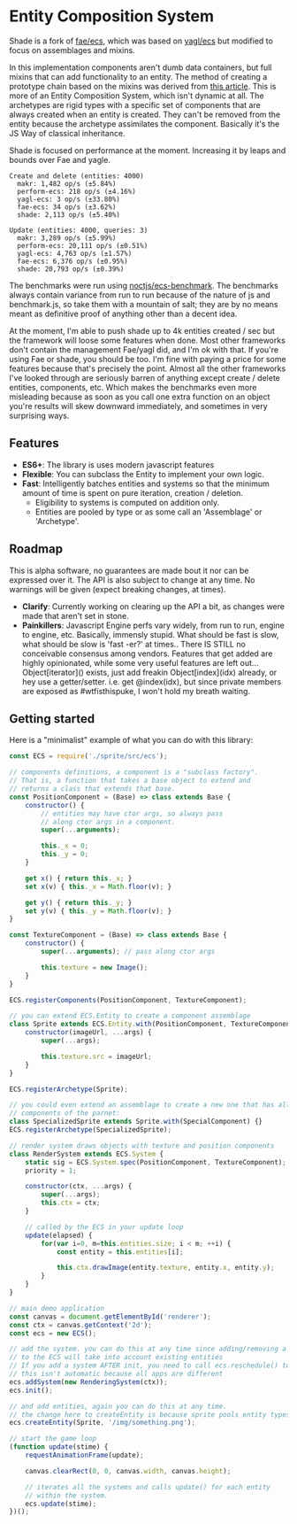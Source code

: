# Entity Composition System

Shade is a fork of [fae/ecs](https://github.com/Fae/ecs), which was based on [yagl/ecs](https://github.com/yagl/ecs) but modified to focus on assemblages and mixins.

In this implementation components aren't dumb data containers, but full mixins that can add functionality to an entity. The method of creating a prototype chain based on the mixins was derived from [this article][mixins]. This is more of an Entity Composition System, which isn't dynamic at all. The archetypes are rigid types with a specific set of components that are always created when an entity is created. They can't be removed from the entity because the archetype assimilates the component. Basically it's the JS Way of classical inheritance.

Shade is focused on performance at the moment. Increasing it by leaps and bounds over Fae and yagle.

```
Create and delete (entities: 4000)
  makr: 1,482 op/s (±5.84%)
  perform-ecs: 218 op/s (±4.16%)
  yagl-ecs: 3 op/s (±33.80%)
  fae-ecs: 34 op/s (±3.62%)
  shade: 2,113 op/s (±5.40%)

Update (entities: 4000, queries: 3)
  makr: 3,289 op/s (±5.99%)
  perform-ecs: 20,111 op/s (±0.51%)
  yagl-ecs: 4,763 op/s (±1.57%)
  fae-ecs: 6,376 op/s (±0.95%)
  shade: 20,793 op/s (±0.39%)
```

The benchmarks were run using [noctjs/ecs-benchmark](https://github.com/noctjs/ecs-benchmark). The benchmarks always contain variance from run to run because of the nature of js and benchmark.js, so take them with a mountain of salt; they are by no means meant as definitive proof of anything other than a decent idea.

At the moment, I'm able to push shade up to 4k entities created / sec but the framework will loose some features when done. Most other frameworks don't contain the management Fae/yagl did, and I'm ok with that. If you're using Fae or shade, you should be too. I'm fine with paying a price for some features because that's precisely the point. Almost all the other frameworks I've looked through are seriously barren of anything except create / delete entities, components, etc. Which makes the benchmarks even more misleading because as soon as you call one extra function on an object you're results will skew downward immediately, and sometimes in very surprising ways.

## Features

 * **ES6+**: The library is uses modern javascript features
 * **Flexible**: You can subclass the Entity to implement your
    own logic.
 * **Fast**: Intelligently batches entities and systems so that the minimum amount
    of time is spent on pure iteration, creation / deletion.
    - Eligibility to systems is computed on addition only.
    - Entities are pooled by type or as some call an 'Assemblage' or 'Archetype'.

## Roadmap

This is alpha software, no guarantees are made bout it nor can be expressed over it. The API is also subject to change at any time. No warnings will be given (expect breaking changes, at times).

* **Clarify**: Currently working on clearing up the API a bit, as changes were made that aren't set in stone.
* **Painkillers**: Javascript Engine perfs vary widely, from run to run, engine to engine, etc. Basically, immensly stupid. What should be fast is slow, what should be slow is 'fast  -er?' at times.. There IS STILL no conceivable consensus among vendors. Features that get added are highly opinionated, while some very useful features are left out... Object\[iterator\]() exists, just add freakin Object\[index\](idx) already, or hey use a getter/setter. i.e. get @index(idx), but since private members are exposed as #wtfisthispuke, I won't hold my breath waiting.

## Getting started

Here is a "minimalist" example of what you can do with this library:

```js
const ECS = require('./sprite/src/ecs');

// components definitions, a component is a "subclass factory".
// That is, a function that takes a base object to extend and
// returns a class that extends that base.
const PositionComponent = (Base) => class extends Base {
    constructor() {
        // entities may have ctor args, so always pass
        // along ctor args in a component.
        super(...arguments);

        this._x = 0;
        this._y = 0;
    }

    get x() { return this._x; }
    set x(v) { this._x = Math.floor(v); }

    get y() { return this._y; }
    set y(v) { this._y = Math.floor(v); }
}

const TextureComponent = (Base) => class extends Base {
    constructor() {
        super(...arguments); // pass along ctor args

        this.texture = new Image();
    }
}

ECS.registerComponents(PositionComponent, TextureComponent);

// you can extend ECS.Entity to create a component assemblage
class Sprite extends ECS.Entity.with(PositionComponent, TextureComponent) {
    constructor(imageUrl, ...args) {
        super(...args);

        this.texture.src = imageUrl;
    }
}

ECS.registerArchetype(Sprite);

// you could even extend an assemblage to create a new one that has all the
// components of the parnet:
class SpecializedSprite extends Sprite.with(SpecialComponent) {}
ECS.registerArchetype(SpecializedSprite);

// render system draws objects with texture and position components
class RenderSystem extends ECS.System {
    static sig = ECS.System.spec(PositionComponent, TextureComponent);
    priority = 1;

    constructor(ctx, ...args) {
        super(...args);
        this.ctx = ctx;
    }

    // called by the ECS in your update loop
    update(elapsed) {
        for(var i=0, m=this.entities.size; i < m; ++i) {
            const entity = this.entities[i];

            this.ctx.drawImage(entity.texture, entity.x, entity.y);
        }
    }
}

// main demo application
const canvas = document.getElementById('renderer');
const ctx = canvas.getContext('2d');
const ecs = new ECS();

// add the system. you can do this at any time since adding/removing a system
// to the ECS will take into account existing entities
// If you add a system AFTER init, you need to call ecs.reschedule() to re-prioritize the systems.
// this isn't automatic because all apps are different
ecs.addSystem(new RenderingSystem(ctx));
ecs.init();

// and add entities, again you can do this at any time.
// the change here to createEntity is because sprite pools entity types
ecs.createEntity(Sprite, '/img/something.png');

// start the game loop
(function update(stime) {
    requestAnimationFrame(update);

    canvas.clearRect(0, 0, canvas.width, canvas.height);

    // iterates all the systems and calls update() for each entity
    // within the system.
    ecs.update(stime);
})();
```

<!-- URLs -->
[mixins]: http://justinfagnani.com/2015/12/21/real-mixins-with-javascript-classes/
